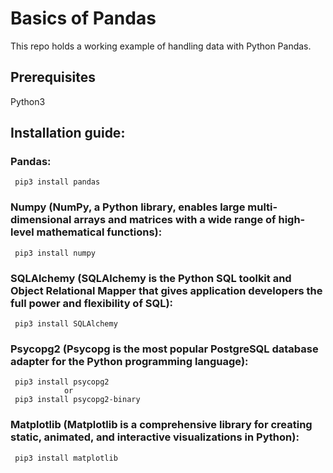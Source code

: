 # Basics of Pandas
This repo holds a working example of handling data with Python Pandas.

## Prerequisites 
 
 Python3
 
## Installation guide: 
### Pandas:
```commandline
 pip3 install pandas   
```

### Numpy (NumPy, a Python library, enables large multi-dimensional arrays and matrices with a wide range of high-level mathematical functions):
```commandline
 pip3 install numpy
```

### SQLAlchemy (SQLAlchemy is the Python SQL toolkit and Object Relational Mapper that gives application developers the full power and flexibility of SQL):
```commandline
 pip3 install SQLAlchemy
```

### Psycopg2 (Psycopg is the most popular PostgreSQL database adapter for the Python programming language):
```commandline
 pip3 install psycopg2
            or
 pip3 install psycopg2-binary
```

### Matplotlib (Matplotlib is a comprehensive library for creating static, animated, and interactive visualizations in Python):
```commandline
 pip3 install matplotlib
```
 
